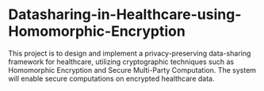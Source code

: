 # Datasharing-in-Healthcare-using-Homomorphic-Encryption
This project is to design and implement a privacy-preserving data-sharing framework for healthcare, utilizing cryptographic techniques such as Homomorphic Encryption and Secure Multi-Party Computation. The system will enable secure computations on encrypted healthcare data.
